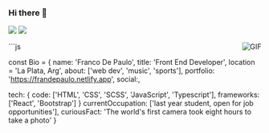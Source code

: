 ### Hi there 👋

[<img src="https://img.shields.io/badge/linkedin-%230077B5.svg?&style=for-the-badge&logo=linkedin&logoColor=white">](https://www.linkedin.com/in/franco-de-paulo-13509b186/)
[<img src="https://img.shields.io/badge/Portfolio-%23000000.svg?&style=for-the-badge">](https://frandepaulo.netlify.app/)
</br>
<!--
**frandepe/frandepe** is a ✨ _special_ ✨ repository because its `README.md` (this file) appears on your GitHub profile.
-->
<img align="right" alt="GIF" src="https://media.giphy.com/media/MC6eSuC3yypCU/giphy.gif" />
```js

const Bio = {
  name: 'Franco De Paulo',
  title: 'Front End Developer',
  location = 'La Plata, Arg',
  about: ['web dev', 'music', 'sports'],
  portfolio: 'https://frandepaulo.netlify.app',
  social:,
  
  tech: {
        code: ['HTML', 'CSS', 'SCSS', 'JavaScript', 'Typescript'],
        frameworks: ['React', 'Bootstrap']
  }
  currentOccupation: ['last year student, open for job opportunities'],
  curiousFact: 'The world's first camera took eight hours to take a photo'
}

```




